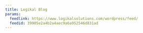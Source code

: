 ```yaml
---
title: Logikal Blog
params:
  feedlink: https://www.logikalsolutions.com/wordpress/feed/
  feedid: 39905e2a4b2a4aec9a6a952546d831ad
---
```

